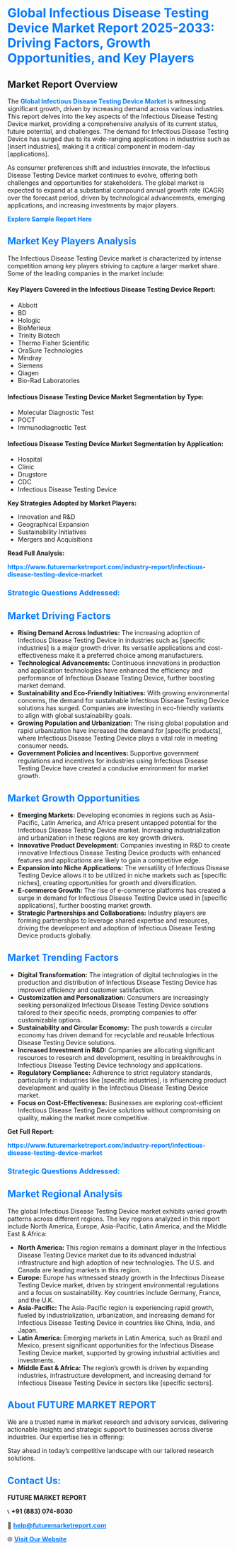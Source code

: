 <h1 style="color: #007BFF;">Global Infectious Disease Testing Device Market Report 2025-2033: Driving Factors, Growth Opportunities, and Key Players</h1>

<section id="overview">
<h2>Market Report Overview</h2>
<p>The <a href="https://www.futuremarketreport.com/industry-report/infectious-disease-testing-device-market" style="color: #007BFF; text-decoration: none;"><strong>Global Infectious Disease Testing Device Market</strong></a> is witnessing significant growth, driven by increasing demand across various industries. This report delves into the key aspects of the Infectious Disease Testing Device market, providing a comprehensive analysis of its current status, future potential, and challenges. The demand for Infectious Disease Testing Device has surged due to its wide-ranging applications in industries such as [insert industries], making it a critical component in modern-day [applications].</p>
<p>As consumer preferences shift and industries innovate, the Infectious Disease Testing Device market continues to evolve, offering both challenges and opportunities for stakeholders. The global market is expected to expand at a substantial compound annual growth rate (CAGR) over the forecast period, driven by technological advancements, emerging applications, and increasing investments by major players.</p>
</section>

<section id="overview">
<p><a href="https://www.futuremarketreport.com/request-sample/reportId=123783" style="color: #007BFF; text-decoration: none;"><strong>Explore Sample Report Here</strong></a></p>
</section>

<section id="key-players">
<h2 style="color: #007BFF;">Market Key Players Analysis</h2>
<p>The Infectious Disease Testing Device market is characterized by intense competition among key players striving to capture a larger market share. Some of the leading companies in the market include:</p>
<h4>Key Players Covered in the Infectious Disease Testing Device Report:</h4>
<ul><li>Abbott</li><li>BD</li><li>Hologic</li><li>BioMerieux</li><li>Trinity Biotech</li><li>Thermo Fisher Scientific</li><li>OraSure Technologies</li><li>Mindray</li><li>Siemens</li><li>Qiagen</li><li>Bio-Rad Laboratories</li></ul>
<h4>Infectious Disease Testing Device Market Segmentation by Type:</h4>
<ul><li>Molecular Diagnostic Test</li><li>POCT</li><li>Immunodiagnostic Test</li></ul>

<h4>Infectious Disease Testing Device Market Segmentation by Application:</h4>
<ul><li>Hospital</li><li>Clinic</li><li>Drugstore</li><li>CDC</li><li>Infectious Disease Testing Device</li></ul>
<p><strong>Key Strategies Adopted by Market Players:</strong></p>
<ul>
<li>Innovation and R&D</li>
<li>Geographical Expansion</li>
<li>Sustainability Initiatives</li>
<li>Mergers and Acquisitions</li>
</ul>
</section>

<section>
<p><strong>Read Full Analysis: </strong></p><a href="https://www.futuremarketreport.com/industry-report/infectious-disease-testing-device-market" style="color: #007BFF; text-decoration: none;"><strong>https://www.futuremarketreport.com/industry-report/infectious-disease-testing-device-market</strong></a>
<h3 style="color: #007BFF;">Strategic Questions Addressed:</h3>
</section>

<section id="driving-factors">
<h2 style="color: #007BFF;">Market Driving Factors</h2>
<ul>
<li><strong>Rising Demand Across Industries:</strong> The increasing adoption of Infectious Disease Testing Device in industries such as [specific industries] is a major growth driver. Its versatile applications and cost-effectiveness make it a preferred choice among manufacturers.</li>
<li><strong>Technological Advancements:</strong> Continuous innovations in production and application technologies have enhanced the efficiency and performance of Infectious Disease Testing Device, further boosting market demand.</li>
<li><strong>Sustainability and Eco-Friendly Initiatives:</strong> With growing environmental concerns, the demand for sustainable Infectious Disease Testing Device solutions has surged. Companies are investing in eco-friendly variants to align with global sustainability goals.</li>
<li><strong>Growing Population and Urbanization:</strong> The rising global population and rapid urbanization have increased the demand for [specific products], where Infectious Disease Testing Device plays a vital role in meeting consumer needs.</li>
<li><strong>Government Policies and Incentives:</strong> Supportive government regulations and incentives for industries using Infectious Disease Testing Device have created a conducive environment for market growth.</li>
</ul>
</section>

<section id="growth-opportunities">
<h2 style="color: #007BFF;">Market Growth Opportunities</h2>
<ul>
<li><strong>Emerging Markets:</strong> Developing economies in regions such as Asia-Pacific, Latin America, and Africa present untapped potential for the Infectious Disease Testing Device market. Increasing industrialization and urbanization in these regions are key growth drivers.</li>
<li><strong>Innovative Product Development:</strong> Companies investing in R&D to create innovative Infectious Disease Testing Device products with enhanced features and applications are likely to gain a competitive edge.</li>
<li><strong>Expansion into Niche Applications:</strong> The versatility of Infectious Disease Testing Device allows it to be utilized in niche markets such as [specific niches], creating opportunities for growth and diversification.</li>
<li><strong>E-commerce Growth:</strong> The rise of e-commerce platforms has created a surge in demand for Infectious Disease Testing Device used in [specific applications], further boosting market growth.</li>
<li><strong>Strategic Partnerships and Collaborations:</strong> Industry players are forming partnerships to leverage shared expertise and resources, driving the development and adoption of Infectious Disease Testing Device products globally.</li>
</ul>
</section>

<section id="trending-factors">
<h2 style="color: #007BFF;">Market Trending Factors</h2>
<ul>
<li><strong>Digital Transformation:</strong> The integration of digital technologies in the production and distribution of Infectious Disease Testing Device has improved efficiency and customer satisfaction.</li>
<li><strong>Customization and Personalization:</strong> Consumers are increasingly seeking personalized Infectious Disease Testing Device solutions tailored to their specific needs, prompting companies to offer customizable options.</li>
<li><strong>Sustainability and Circular Economy:</strong> The push towards a circular economy has driven demand for recyclable and reusable Infectious Disease Testing Device solutions.</li>
<li><strong>Increased Investment in R&D:</strong> Companies are allocating significant resources to research and development, resulting in breakthroughs in Infectious Disease Testing Device technology and applications.</li>
<li><strong>Regulatory Compliance:</strong> Adherence to strict regulatory standards, particularly in industries like [specific industries], is influencing product development and quality in the Infectious Disease Testing Device market.</li>
<li><strong>Focus on Cost-Effectiveness:</strong> Businesses are exploring cost-efficient Infectious Disease Testing Device solutions without compromising on quality, making the market more competitive.</li>
</ul>
</section>

<section>
<p><strong>Get Full Report: </strong></p><a href="https://www.futuremarketreport.com/industry-report/infectious-disease-testing-device-market" style="color: #007BFF; text-decoration: none;"><strong>https://www.futuremarketreport.com/industry-report/infectious-disease-testing-device-market</strong></a>
<h3 style="color: #007BFF;">Strategic Questions Addressed:</h3>
</section>


<section id="regional-analysis">
<h2 style="color: #007BFF;">Market Regional Analysis</h2>
<p>The global Infectious Disease Testing Device market exhibits varied growth patterns across different regions. The key regions analyzed in this report include North America, Europe, Asia-Pacific, Latin America, and the Middle East & Africa:</p>
<ul>
<li><strong>North America:</strong> This region remains a dominant player in the Infectious Disease Testing Device market due to its advanced industrial infrastructure and high adoption of new technologies. The U.S. and Canada are leading markets in this region.</li>
<li><strong>Europe:</strong> Europe has witnessed steady growth in the Infectious Disease Testing Device market, driven by stringent environmental regulations and a focus on sustainability. Key countries include Germany, France, and the U.K.</li>
<li><strong>Asia-Pacific:</strong> The Asia-Pacific region is experiencing rapid growth, fueled by industrialization, urbanization, and increasing demand for Infectious Disease Testing Device in countries like China, India, and Japan.</li>
<li><strong>Latin America:</strong> Emerging markets in Latin America, such as Brazil and Mexico, present significant opportunities for the Infectious Disease Testing Device market, supported by growing industrial activities and investments.</li>
<li><strong>Middle East & Africa:</strong> The region’s growth is driven by expanding industries, infrastructure development, and increasing demand for Infectious Disease Testing Device in sectors like [specific sectors].</li>
</ul>
</section>

<footer>
<h2 style="color: #007BFF;">About FUTURE MARKET REPORT</h2>
<p>We are a trusted name in market research and advisory services, delivering actionable insights and strategic support to businesses across diverse industries. Our expertise lies in offering:</p>

<p>Stay ahead in today’s competitive landscape with our tailored research solutions.</p>

<h2 style="color: #007BFF;">Contact Us:</h2>
<p><strong>FUTURE MARKET REPORT</strong></p>
<p>📞 <strong>+91 (883) 074-8030</strong></p>
<p>📧 <strong><a href="mailto:help@futuremarketreport.com" style="color: #007BFF;">help@futuremarketreport.com</a></strong></p>
<p>🌐 <strong><a href="https://www.futuremarketreport.com/" style="color: #007BFF;">Visit Our Website</a></strong></p>
</footer>